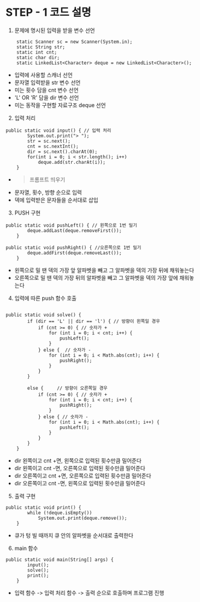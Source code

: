 # STEP - 1 코드 설명
1. 문제에 명시된 입력을 받을 변수 선언

```
    static Scanner sc = new Scanner(System.in);
	static String str; 
	static int cnt; 
	static char dir; 
	static LinkedList<Character> deque = new LinkedList<Character>();
```

* 입력에 사용할 스캐너 선언
* 문자열 입력받을 str 변수 선언 
* 미는 횟수 담을 cnt 변수 선언
* 'L' OR 'R' 담을 dir 변수 선언
* 미는 동작을 구현할 자료구조 deque 선언

2. 입력 처리 

```
public static void input() { // 입력 처리 
		System.out.print("> ");
		str = sc.next();
		cnt = sc.nextInt();
		dir = sc.next().charAt(0);
		for(int i = 0; i < str.length(); i++)
			deque.add(str.charAt(i));
	}
```

* > 프롬프트 띄우기 
* 문자열, 횟수, 방향 순으로 입력 
* 덱에 입력받은 문자들을 순서대로 삽입

3. PUSH 구현 

```
public static void pushLeft() { // 왼쪽으로 1번 밀기
		deque.addLast(deque.removeFirst());
	}

public static void pushRight() { //오른쪽으로 1번 밀기
		deque.addFirst(deque.removeLast());
	}
```

* 왼쪽으로 밀 땐 덱의 가장 앞 알파벳을 빼고 그 알파벳을 덱의 가장 뒤에 채워놓는다
* 오른쪽으로 밀 땐 덱의 가장 뒤의 알파벳을 빼고 그 알파벳을 덱의 가장 앞에 채워놓는다

4. 입력에 따른 push 함수 호출

```

public static void solve() {
		if (dir == 'L' || dir == 'l') { // 방향이 왼쪽일 경우 
			if (cnt >= 0) { // 숫자가 +
				for (int i = 0; i < cnt; i++) { 
					pushLeft();
				}
			} else {  // 숫자가 -
				for (int i = 0; i < Math.abs(cnt); i++) {
					pushRight();
				}
			}
		}

		else {     // 방향이 오른쪽일 경우
			if (cnt >= 0) { // 숫자가 +
				for (int i = 0; i < cnt; i++) {
					pushRight();
				}
			} else { // 숫자가 -
				for (int i = 0; i < Math.abs(cnt); i++) {
					pushLeft();
				}
			}
		}
	}
```

* dir 왼쪽이고 cnt +면, 왼쪽으로 입력된 횟수만큼 밀어준다 
* dir 왼쪽이고 cnt -면, 오른쪽으로 입력된 횟수만큼 밀어준다
* dir 오른쪽이고 cnt +면, 오른쪽으로 입력된 횟수만큼 밀어준다 
* dir 오른쪽이고 cnt -면, 왼쪽으로 입력된 횟수만큼 밀어준다 

5. 출력 구현 

``` 
public static void print() {
		while (!deque.isEmpty())
			System.out.print(deque.remove());
	}
```

* 큐가 텅 빌 때까지 큐 안의 알파벳을 순서대로 출력한다 

6. main 함수 

```
public static void main(String[] args) {
		input();
		solve();
		print();
	}
```

* 입력 함수  -> 입력 처리 함수 -> 출력 순으로 호출하며 프로그램 진행 

